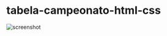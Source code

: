 # tabela-campeonato-html-css

![screenshot](https://user-images.githubusercontent.com/70150982/176223661-39178792-ae75-4b0a-9862-232f4cf3d15b.png)
